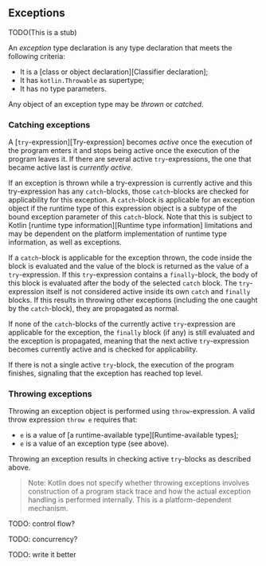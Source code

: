 ## Exceptions

TODO(This is a stub)

An *exception* type declaration is any type declaration that meets the following criteria:

- It is a [class or object declaration][Classifier declaration];
- It has `kotlin.Throwable` as supertype;
- It has no type parameters.

Any object of an exception type may be *thrown* or *catched*.

### Catching exceptions

A [`try`-expression][Try-expression] becomes *active* once the execution of the program enters it and stops being active once the execution of the program leaves it.
If there are several active `try`-expressions, the one that became active last is *currently active*.

If an exception is thrown while a try-expression is currently active and this try-expression has any `catch`-blocks, those `catch`-blocks are checked for applicability for this exception.
A `catch`-block is applicable for an exception object if the runtime type of this expression object is a subtype of the bound exception parameter of this `catch`-block. 
Note that this is subject to Kotlin [runtime type information][Runtime type information] limitations and may be dependent on the platform implementation of runtime type information, as well as exceptions.

If a `catch`-block is applicable for the exception thrown, the code inside the block is evaluated and the value of the block is returned as the value of a `try`-expression.
If this `try`-expression contains a `finally`-block, the body of this block is evaluated after the body of the selected `catch` block.
The `try`-expression itself is not considered active inside its own `catch` and `finally` blocks.
If this results in throwing other exceptions (including the one caught by the `catch`-block), they are propagated as normal.

If none of the `catch`-blocks of the currently active `try`-expression are applicable for the exception, the `finally` block (if any) is still evaluated and the exception is propagated, meaning that the next active `try`-expression becomes currently active and is checked for applicability.

If there is not a single active `try`-block, the execution of the program finishes, signaling that the exception has reached top level.

### Throwing exceptions

Throwing an exception object is performed using `throw`-expression.
A valid throw expression `throw e` requires that:

- `e` is a value of [a runtime-available type][Runtime-available types];
- `e` is a value of an exception type (see above).

Throwing an exception results in checking active `try`-blocks as described above.

> Note: Kotlin does not specify whether throwing exceptions involves construction of a program stack trace and how the actual exception handling is performed internally.
> This is a platform-dependent mechanism.

TODO: control flow?

TODO: concurrency?

TODO: write it better
